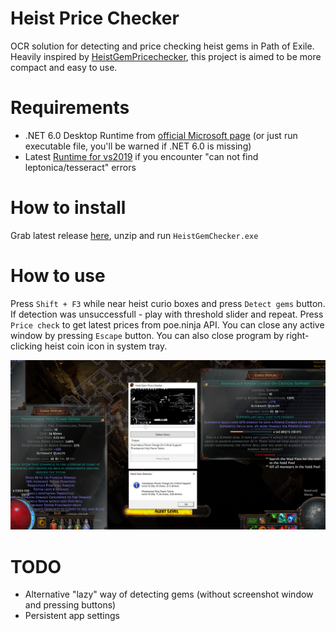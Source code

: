 # Heist Price Checker

OCR solution for detecting and price checking heist gems in Path of Exile. Heavily inspired by [HeistGemPricechecker](https://github.com/trevorm4/HeistGemPricechecker), this project is aimed to be more compact and easy to use.

# Requirements

- .NET 6.0 Desktop Runtime from [official Microsoft page](https://dotnet.microsoft.com/en-us/download/dotnet/6.0) (or just run executable file, you'll be warned if .NET 6.0 is missing)
- Latest [Runtime for vs2019](https://support.microsoft.com/en-us/help/2977003/the-latest-supported-visual-c-downloads) if you encounter "can not find leptonica/tesseract" errors

# How to install

Grab latest release [here](https://github.com/EpicVertigo/HeistGemPriceChecker/releases/), unzip and run `HeistGemChecker.exe`

# How to use

Press `Shift + F3` while near heist curio boxes and press `Detect gems` button. If detection was unsuccessfull - play with threshold slider and repeat. Press `Price check` to get latest prices from poe.ninja API. You can close any active window by pressing `Escape` button. You can also close program by right-clicking heist coin icon in system tray.

![App usage](data/example.png)

# TODO

- Alternative "lazy" way of detecting gems (without screenshot window and pressing buttons)
- Persistent app settings
